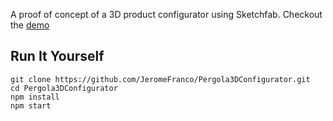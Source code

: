 A proof of concept of a 3D product configurator using Sketchfab. Checkout the [demo](https://pergola-configurator.azurewebsites.net/)

## Run It Yourself

```
git clone https://github.com/JeromeFranco/Pergola3DConfigurator.git
cd Pergola3DConfigurator
npm install
npm start
```
